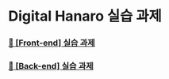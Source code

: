# Digital Hanaro 실습 과제

###

### [🚩 [Front-end] 실습 과제 ](https://unleashed-fire-109.notion.site/bd3e8ccc518947df8fd764ac8bb24f40?pvs=4)

### [🚩 [Back-end] 실습 과제](https://unleashed-fire-109.notion.site/Back-end-a5cb53824ba0499a9f7cce874b9b55d4)
